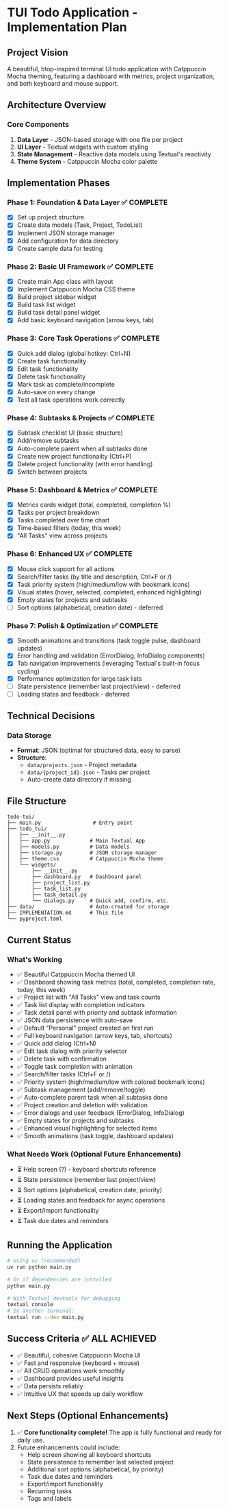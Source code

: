 # TUI Todo Application - Implementation Plan

## Project Vision

A beautiful, btop-inspired terminal UI todo application with Catppuccin Mocha theming, featuring a dashboard with metrics, project organization, and both keyboard and mouse support.

## Architecture Overview

### Core Components

1. **Data Layer** - JSON-based storage with one file per project
2. **UI Layer** - Textual widgets with custom styling
3. **State Management** - Reactive data models using Textual's reactivity
4. **Theme System** - Catppuccin Mocha color palette

## Implementation Phases

### Phase 1: Foundation & Data Layer ✅ COMPLETE

- [x] Set up project structure
- [x] Create data models (Task, Project, TodoList)
- [x] Implement JSON storage manager
- [x] Add configuration for data directory
- [x] Create sample data for testing

### Phase 2: Basic UI Framework ✅ COMPLETE

- [x] Create main App class with layout
- [x] Implement Catppuccin Mocha CSS theme
- [x] Build project sidebar widget
- [x] Build task list widget
- [x] Build task detail panel widget
- [x] Add basic keyboard navigation (arrow keys, tab)

### Phase 3: Core Task Operations ✅ COMPLETE

- [x] Quick add dialog (global hotkey: Ctrl+N)
- [x] Create task functionality
- [x] Edit task functionality
- [x] Delete task functionality
- [x] Mark task as complete/incomplete
- [x] Auto-save on every change
- [x] Test all task operations work correctly

### Phase 4: Subtasks & Projects ✅ COMPLETE

- [x] Subtask checklist UI (basic structure)
- [x] Add/remove subtasks
- [x] Auto-complete parent when all subtasks done
- [x] Create new project functionality (Ctrl+P)
- [x] Delete project functionality (with error handling)
- [x] Switch between projects

### Phase 5: Dashboard & Metrics ✅ COMPLETE

- [x] Metrics cards widget (total, completed, completion %)
- [x] Tasks per project breakdown
- [x] Tasks completed over time chart
- [x] Time-based filters (today, this week)
- [x] "All Tasks" view across projects

### Phase 6: Enhanced UX ✅ COMPLETE

- [x] Mouse click support for all actions
- [x] Search/filter tasks (by title and description, Ctrl+F or /)
- [x] Task priority system (high/medium/low with bookmark icons)
- [x] Visual states (hover, selected, completed, enhanced highlighting)
- [x] Empty states for projects and subtasks
- [ ] Sort options (alphabetical, creation date) - deferred

### Phase 7: Polish & Optimization ✅ COMPLETE

- [x] Smooth animations and transitions (task toggle pulse, dashboard updates)
- [x] Error handling and validation (ErrorDialog, InfoDialog components)
- [x] Tab navigation improvements (leveraging Textual's built-in focus cycling)
- [x] Performance optimization for large task lists
- [ ] State persistence (remember last project/view) - deferred
- [ ] Loading states and feedback - deferred

## Technical Decisions

### Data Storage

- **Format**: JSON (optimal for structured data, easy to parse)
- **Structure**:
  - `data/projects.json` - Project metadata
  - `data/{project_id}.json` - Tasks per project
  - Auto-create data directory if missing


## File Structure

```
todo-tui/
├── main.py                 # Entry point
├── todo_tui/
│   ├── __init__.py
│   ├── app.py             # Main Textual App
│   ├── models.py          # Data models
│   ├── storage.py         # JSON storage manager
│   ├── theme.css          # Catppuccin Mocha theme
│   └── widgets/
│       ├── __init__.py
│       ├── dashboard.py   # Dashboard panel
│       ├── project_list.py
│       ├── task_list.py
│       ├── task_detail.py
│       └── dialogs.py     # Quick add, confirm, etc.
├── data/                  # Auto-created for storage
├── IMPLEMENTATION.md      # This file
└── pyproject.toml
```

## Current Status

### What's Working

- ✅ Beautiful Catppuccin Mocha themed UI
- ✅ Dashboard showing task metrics (total, completed, completion rate, today, this week)
- ✅ Project list with "All Tasks" view and task counts
- ✅ Task list display with completion indicators
- ✅ Task detail panel with priority and subtask information
- ✅ JSON data persistence with auto-save
- ✅ Default "Personal" project created on first run
- ✅ Full keyboard navigation (arrow keys, tab, shortcuts)
- ✅ Quick add dialog (Ctrl+N)
- ✅ Edit task dialog with priority selector
- ✅ Delete task with confirmation
- ✅ Toggle task completion with animation
- ✅ Search/filter tasks (Ctrl+F or /)
- ✅ Priority system (high/medium/low with colored bookmark icons)
- ✅ Subtask management (add/remove/toggle)
- ✅ Auto-complete parent task when all subtasks done
- ✅ Project creation and deletion with validation
- ✅ Error dialogs and user feedback (ErrorDialog, InfoDialog)
- ✅ Empty states for projects and subtasks
- ✅ Enhanced visual highlighting for selected items
- ✅ Smooth animations (task toggle, dashboard updates)

### What Needs Work (Optional Future Enhancements)

- ⏳ Help screen (?) - keyboard shortcuts reference
- ⏳ State persistence (remember last project/view)
- ⏳ Sort options (alphabetical, creation date, priority)
- ⏳ Loading states and feedback for async operations
- ⏳ Export/import functionality
- ⏳ Task due dates and reminders

## Running the Application

```bash
# Using uv (recommended)
uv run python main.py

# Or if dependencies are installed
python main.py

# With Textual devtools for debugging
textual console
# In another terminal:
textual run --dev main.py
```

## Success Criteria ✅ ALL ACHIEVED

- ✅ Beautiful, cohesive Catppuccin Mocha UI
- ✅ Fast and responsive (keyboard + mouse)
- ✅ All CRUD operations work smoothly
- ✅ Dashboard provides useful insights
- ✅ Data persists reliably
- ✅ Intuitive UX that speeds up daily workflow

## Next Steps (Optional Enhancements)

1. ✅ **Core functionality complete!** The app is fully functional and ready for daily use.
2. Future enhancements could include:
   - Help screen showing all keyboard shortcuts
   - State persistence to remember last selected project
   - Additional sort options (alphabetical, by priority)
   - Task due dates and reminders
   - Export/import functionality
   - Recurring tasks
   - Tags and labels
